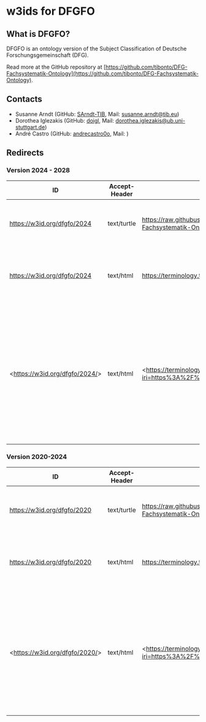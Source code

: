# w3ids for DFGFO

## What is DFGFO?

DFGFO is an ontology version of the Subject Classification of Deutsche Forschungsgemeinschaft (DFG).

Read more at the GitHub repository at [https://github.com/tibonto/DFG-Fachsystematik-Ontology](https://github.com/tibonto/DFG-Fachsystematik-Ontology).

## Contacts

* Susanne Arndt (GitHub: [SArndt-TIB](https://github.com/SArndt-TIB), Mail: <susanne.arndt@tib.eu>)
* Dorothea Iglezakis (GitHub: [doigl](https://github.com/doigl), Mail: <dorothea.iglezakis@ub.uni-stuttgart.de>)
* André Castro (GitHub: [andrecastro0o](https://github.com/andrecastro0o), Mail: )
<!-- * Name Name (name.name@example.com) -->

## Redirects

### Version 2024 - 2028

|ID|Accept-Header|Target|Description|
|-|-|-|-|
|<https://w3id.org/dfgfo/2024>|text/turtle|<https://raw.githubusercontent.com/tibonto/DFG-Fachsystematik-Ontology/2024-YYYY-MM-DD/dfgfo.ttl>|Turtle file (.ttl) of the entire ontology (2024 version)|
|<https://w3id.org/dfgfo/2024>|text/html|<https://terminology.tib.eu/ts/ontologies/dfgfo2024>|Landing page of DFGFO 2024 at the TIB Terminology Service|
|<https://w3id.org/dfgfo/2024/<termID>>|text/html|<https://terminology.tib.eu/ts/ontologies/dfgfo2024/terms?iri=https%3A%2F%2Fw3id.org%2Fdfgfo%2F2024%2F<termID>>|Landing page of a specific DFGFO 2024 term at the TIB Terminology Service, f.e. for term '3.16-01 Preparatory and Physical Chemistry of Polymer', the termID would be 3.16-01|

### Version 2020-2024

|ID|Accept-Header|Target|Description|
|-|-|-|-|  
|<https://w3id.org/dfgfo/2020>|text/turtle|<https://raw.githubusercontent.com/tibonto/DFG-Fachsystematik-Ontology/2023-01-17/dfgfo.ttl>|Turtle file (.ttl) of the entire ontology (2020 version)|
|<https://w3id.org/dfgfo/2020>|text/html|<https://terminology.tib.eu/ts/ontologies/dfgfo>|Landing page of DFGFO 2020 at the TIB Terminology Service|
|<https://w3id.org/dfgfo/2020/<termID>>|text/html|<https://terminology.tib.eu/ts/ontologies/dfgfo/terms?iri=https%3A%2F%2Fgithub.com%2Ftibonto%2Fdfgfo%2F<termID>>|Landing page of a specific DFGFO 2020 term at the TIB Terminology Service, f.e. for term '44 Computer Science, Systems and Electrical Engineering', the termID would be 44|
